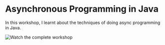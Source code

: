 # Asynchronous Programming in Java

In this workshop, I learnt about the techniques of doing async programming in Java.

![Watch the complete workshop](https://www.youtube.com/watch?v=1zSF1259s6w)
